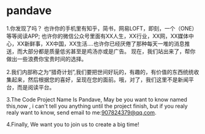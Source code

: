 # pandave
1.你发现了吗？
  也许你的手机里有知乎，简书，网易LOFT，即刻，一个（ONE）等等阅读APP;
  也许你的微信公众号里面有XX人生，XX行业，XX网，XX媒体中心，XX新鲜事，XX中国，XX生活....也许你已经厌倦了那种每天一堆的消息推送，而大部分都是质量低劣甚至是鸡汤亦或是广告。
  现在，我们站出来了，帮你做出一些浪费你宝贵时间的选择。
  
2.我们内部称之为“猎奇计划”,我们要把世间好玩的，有趣的，有价值的东西统统收集起来，然后根据您的喜好，呈现在您的面前。哦，对了，我们这里不是新闻平台，而是阅读平台。

3.The Code Project Name Is Pandave, May be you want to know named this,now , i can't tell you anything until the project finish, but if you realy realy want to know, send email to me:907824379@qq.com.

4.Finally, We want you to join us to create a big time!
